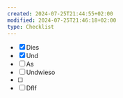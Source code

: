 ```yaml
---
created: 2024-07-25T21:44:55+02:00
modified: 2024-07-25T21:46:18+02:00
type: Checklist
---
```


- [x] Dies
- [x] Und
- [ ] As
- [ ] Undwieso
- [ ] 
- [ ] Dflf
